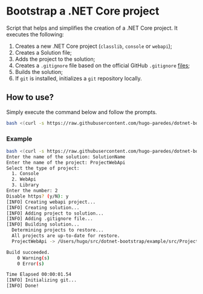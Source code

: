 # Bootstrap a .NET Core project

Script that helps and simplifies the creation of a .NET Core project. It executes the following:

1. Creates a new .NET Core project (`classlib`, `console` or `webapi`);
2. Creates a Solution file;
3. Adds the project to the solution;
4. Creates a `.gitignore` file based on the official GitHub `.gitignore` [files](https://github.com/github/gitignore/blob/main/VisualStudio.gitignore);
5. Builds the solution;
6. If `git` is installed, initializes a `git` repository locally.

## How to use?

Simply execute the command below and follow the prompts.

```bash
bash <(curl -s https://raw.githubusercontent.com/hugo-paredes/dotnet-bootstrap/main/bootstrap.sh)
```

### Example

```bash
bash <(curl -s https://raw.githubusercontent.com/hugo-paredes/dotnet-bootstrap/main/bootstrap.sh)
Enter the name of the solution: SolutionName
Enter the name of the project: ProjectWebApi
Select the type of project:
  1. Console
  2. WebApi
  3. Library
Enter the number: 2
Disable https? (y/N): y
[INFO] Creating webapi project...
[INFO] Creating solution...
[INFO] Adding project to solution...
[INFO] Adding .gitignore file...
[INFO] Building solution...
  Determining projects to restore...
  All projects are up-to-date for restore.
  ProjectWebApi -> /Users/hugo/src/dotnet-bootstrap/example/src/ProjectWebApi/bin/Debug/net6.0/ProjectWebApi.dll

Build succeeded.
    0 Warning(s)
    0 Error(s)

Time Elapsed 00:00:01.54
[INFO] Initializing git...
[INFO] Done!
```

